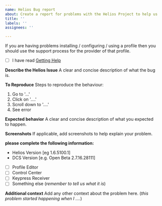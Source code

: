 ```yaml
---
name: Helios Bug report
about: Create a report for problems with the Helios Project to help us improve
title: ''
labels: ''
assignees: ''

---
```


If you are having problems installing / configuring / using a profile then you should use the support process for the provider of that profile.

- [ ] I have read [Getting Help](https://github.com/HeliosVirtualCockpit/Helios/wiki/Get-Help)

**Describe the Helios Issue**
A clear and concise description of what the bug is.

**To Reproduce**
Steps to reproduce the behaviour:
1. Go to '...'
2. Click on '....'
3. Scroll down to '....'
4. See error

**Expected behavior**
A clear and concise description of what you expected to happen.

**Screenshots**
If applicable, add screenshots to help explain your problem.

**please complete the following information:**
 - Helios Version [eg 1.6.5100.1]
 - DCS Version [e.g. Open Beta 2.7.16.28111]
 - [ ] Profile Editor
 - [ ] Control Center
 - [ ] Keypress Receiver
 - [ ] Something else (*remember to tell us what it is*)

**Additional context**
Add any other context about the problem here.  (*this problem started happening when I ....*)
